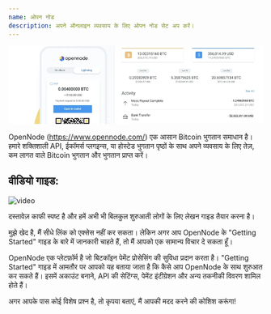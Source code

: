 ```yaml
---
name: ओपन नोड
description: अपने ऑनलाइन व्यवसाय के लिए ओपन नोड सेट अप करें।
---
```

![cover](assets/cover.webp)

OpenNode (https://www.opennode.com/) एक आसान Bitcoin भुगतान समाधान है। हमारे शक्तिशाली API, ईकॉमर्स प्लगइन्स, या होस्टेड भुगतान पृष्ठों के साथ अपने व्यवसाय के लिए तेज़, कम लागत वाले Bitcoin भुगतान और भुगतान प्राप्त करें।

## वीडियो गाइड:

![video](https://youtu.be/sKk1Crk8QPc)

दस्तावेज़ काफी स्पष्ट है और हमें अभी भी बिलकुल शुरुआती लोगों के लिए लेखन गाइड तैयार करना है।

मुझे खेद है, मैं सीधे लिंक को एक्सेस नहीं कर सकता। लेकिन अगर आप OpenNode के "Getting Started" गाइड के बारे में जानकारी चाहते हैं, तो मैं आपको एक सामान्य विचार दे सकता हूँ।

OpenNode एक प्लेटफ़ॉर्म है जो बिटकॉइन पेमेंट प्रोसेसिंग की सुविधा प्रदान करता है। "Getting Started" गाइड में आमतौर पर आपको यह बताया जाता है कि कैसे आप OpenNode के साथ शुरुआत कर सकते हैं। इसमें अकाउंट बनाने, API की सेटिंग्स, पेमेंट इंटीग्रेशन और अन्य तकनीकी विवरण शामिल होते हैं। 

अगर आपके पास कोई विशेष प्रश्न है, तो कृपया बताएं, मैं आपकी मदद करने की कोशिश करूंगा!